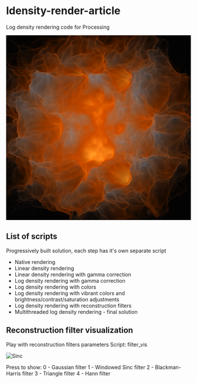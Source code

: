 # ldensity-render-article

Log density rendering code for Processing

![Example](renderer_multithread/00005B48_02430.png "Example")

## List of scripts

Progressively built solution, each step has it's own separate script

* Native rendering
* Linear density rendering
* Linear density rendering with gamma correction
* Log density rendering with gamma correction
* Log density rendering with colors
* Log density rendering with vibrant colors and brightness/contrast/saturation adjustments
* Log density rendering with reconstruction filters
* Multithreaded log density rendering - final solution

## Reconstruction filter visualization

Play with reconstruction filters parameters
Script: filter_vis

![Sinc](filter_vis/00005B48_02430.png "Sinc Filter")

Press to show:
0 - Gaussian filter
1 - Windowed Sinc filter
2 - Blackman-Harris filter
3 - Triangle filter
4 - Hann filter